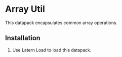 # Array Util

This datapack encapsulates common array operations.

## Installation

1. Use Latern Load to load this datapack.

